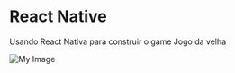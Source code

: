 # React Native
Usando React Nativa para construir o game Jogo da velha

![My Image](/home/misterhp/Imagens/smplayer_screenshots/foto.jpg)
